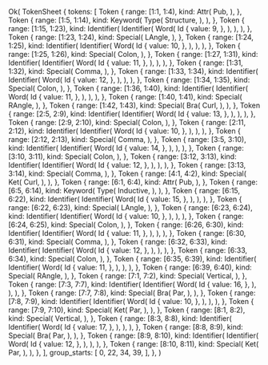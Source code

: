 Ok(
    TokenSheet {
        tokens: [
            Token {
                range: [1:1, 1:4),
                kind: Attr(
                    Pub,
                ),
            },
            Token {
                range: [1:5, 1:14),
                kind: Keyword(
                    Type(
                        Structure,
                    ),
                ),
            },
            Token {
                range: [1:15, 1:23),
                kind: Identifier(
                    Identifier(
                        Word(
                            Id {
                                value: 9,
                            },
                        ),
                    ),
                ),
            },
            Token {
                range: [1:23, 1:24),
                kind: Special(
                    LAngle,
                ),
            },
            Token {
                range: [1:24, 1:25),
                kind: Identifier(
                    Identifier(
                        Word(
                            Id {
                                value: 10,
                            },
                        ),
                    ),
                ),
            },
            Token {
                range: [1:25, 1:26),
                kind: Special(
                    Colon,
                ),
            },
            Token {
                range: [1:27, 1:31),
                kind: Identifier(
                    Identifier(
                        Word(
                            Id {
                                value: 11,
                            },
                        ),
                    ),
                ),
            },
            Token {
                range: [1:31, 1:32),
                kind: Special(
                    Comma,
                ),
            },
            Token {
                range: [1:33, 1:34),
                kind: Identifier(
                    Identifier(
                        Word(
                            Id {
                                value: 12,
                            },
                        ),
                    ),
                ),
            },
            Token {
                range: [1:34, 1:35),
                kind: Special(
                    Colon,
                ),
            },
            Token {
                range: [1:36, 1:40),
                kind: Identifier(
                    Identifier(
                        Word(
                            Id {
                                value: 11,
                            },
                        ),
                    ),
                ),
            },
            Token {
                range: [1:40, 1:41),
                kind: Special(
                    RAngle,
                ),
            },
            Token {
                range: [1:42, 1:43),
                kind: Special(
                    Bra(
                        Curl,
                    ),
                ),
            },
            Token {
                range: [2:5, 2:9),
                kind: Identifier(
                    Identifier(
                        Word(
                            Id {
                                value: 13,
                            },
                        ),
                    ),
                ),
            },
            Token {
                range: [2:9, 2:10),
                kind: Special(
                    Colon,
                ),
            },
            Token {
                range: [2:11, 2:12),
                kind: Identifier(
                    Identifier(
                        Word(
                            Id {
                                value: 10,
                            },
                        ),
                    ),
                ),
            },
            Token {
                range: [2:12, 2:13),
                kind: Special(
                    Comma,
                ),
            },
            Token {
                range: [3:5, 3:10),
                kind: Identifier(
                    Identifier(
                        Word(
                            Id {
                                value: 14,
                            },
                        ),
                    ),
                ),
            },
            Token {
                range: [3:10, 3:11),
                kind: Special(
                    Colon,
                ),
            },
            Token {
                range: [3:12, 3:13),
                kind: Identifier(
                    Identifier(
                        Word(
                            Id {
                                value: 12,
                            },
                        ),
                    ),
                ),
            },
            Token {
                range: [3:13, 3:14),
                kind: Special(
                    Comma,
                ),
            },
            Token {
                range: [4:1, 4:2),
                kind: Special(
                    Ket(
                        Curl,
                    ),
                ),
            },
            Token {
                range: [6:1, 6:4),
                kind: Attr(
                    Pub,
                ),
            },
            Token {
                range: [6:5, 6:14),
                kind: Keyword(
                    Type(
                        Inductive,
                    ),
                ),
            },
            Token {
                range: [6:15, 6:22),
                kind: Identifier(
                    Identifier(
                        Word(
                            Id {
                                value: 15,
                            },
                        ),
                    ),
                ),
            },
            Token {
                range: [6:22, 6:23),
                kind: Special(
                    LAngle,
                ),
            },
            Token {
                range: [6:23, 6:24),
                kind: Identifier(
                    Identifier(
                        Word(
                            Id {
                                value: 10,
                            },
                        ),
                    ),
                ),
            },
            Token {
                range: [6:24, 6:25),
                kind: Special(
                    Colon,
                ),
            },
            Token {
                range: [6:26, 6:30),
                kind: Identifier(
                    Identifier(
                        Word(
                            Id {
                                value: 11,
                            },
                        ),
                    ),
                ),
            },
            Token {
                range: [6:30, 6:31),
                kind: Special(
                    Comma,
                ),
            },
            Token {
                range: [6:32, 6:33),
                kind: Identifier(
                    Identifier(
                        Word(
                            Id {
                                value: 12,
                            },
                        ),
                    ),
                ),
            },
            Token {
                range: [6:33, 6:34),
                kind: Special(
                    Colon,
                ),
            },
            Token {
                range: [6:35, 6:39),
                kind: Identifier(
                    Identifier(
                        Word(
                            Id {
                                value: 11,
                            },
                        ),
                    ),
                ),
            },
            Token {
                range: [6:39, 6:40),
                kind: Special(
                    RAngle,
                ),
            },
            Token {
                range: [7:1, 7:2),
                kind: Special(
                    Vertical,
                ),
            },
            Token {
                range: [7:3, 7:7),
                kind: Identifier(
                    Identifier(
                        Word(
                            Id {
                                value: 16,
                            },
                        ),
                    ),
                ),
            },
            Token {
                range: [7:7, 7:8),
                kind: Special(
                    Bra(
                        Par,
                    ),
                ),
            },
            Token {
                range: [7:8, 7:9),
                kind: Identifier(
                    Identifier(
                        Word(
                            Id {
                                value: 10,
                            },
                        ),
                    ),
                ),
            },
            Token {
                range: [7:9, 7:10),
                kind: Special(
                    Ket(
                        Par,
                    ),
                ),
            },
            Token {
                range: [8:1, 8:2),
                kind: Special(
                    Vertical,
                ),
            },
            Token {
                range: [8:3, 8:8),
                kind: Identifier(
                    Identifier(
                        Word(
                            Id {
                                value: 17,
                            },
                        ),
                    ),
                ),
            },
            Token {
                range: [8:8, 8:9),
                kind: Special(
                    Bra(
                        Par,
                    ),
                ),
            },
            Token {
                range: [8:9, 8:10),
                kind: Identifier(
                    Identifier(
                        Word(
                            Id {
                                value: 12,
                            },
                        ),
                    ),
                ),
            },
            Token {
                range: [8:10, 8:11),
                kind: Special(
                    Ket(
                        Par,
                    ),
                ),
            },
        ],
        group_starts: [
            0,
            22,
            34,
            39,
        ],
    },
)